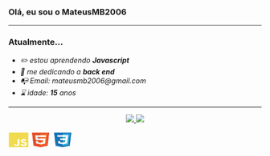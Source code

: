 ### Olá, eu sou o MateusMB2006
---
### Atualmente...
- _✏️ estou aprendendo **Javascript**_
- _🎯 me dedicando a **back end**_
- _📭 Email: mateusmb2006@gmail.com_
- _⌛ idade: **15** anos_
- ---
<div align="center" style"display: inline_block">
  <a href="https://github.com/MateusMB2006">
  <img height="180em"  src="https://github-readme-stats.vercel.app/api?username=MateusMB2006&show_icons=true&theme=github_dark&include_all_commits=true&count_private=true"/>
  <img height="180em"  src="https://github-readme-stats.vercel.app/api/top-langs/?username=MateusMB2006&layout=compact&langs_count=7&theme=github_dark"/>
  </a>
 </div>
  
  <div style="display: inline_block"><br>
  <img align="center" alt="Rafa-Js" height="30" width="40" src="https://raw.githubusercontent.com/devicons/devicon/master/icons/javascript/javascript-plain.svg">
  <img align="center" alt="Rafa-HTML" height="30" width="40" src="https://raw.githubusercontent.com/devicons/devicon/master/icons/html5/html5-original.svg">
  <img align="center" alt="Rafa-CSS" height="30" width="40" src="https://raw.githubusercontent.com/devicons/devicon/master/icons/css3/css3-original.svg">
</div>
